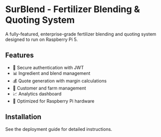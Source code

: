 # SurBlend - Fertilizer Blending & Quoting System

A fully-featured, enterprise-grade fertilizer blending and quoting system designed to run on Raspberry Pi 5.

## Features
- 🔐 Secure authentication with JWT
- 📊 Ingredient and blend management
- 💰 Quote generation with margin calculations
- 👥 Customer and farm management
- 📈 Analytics dashboard
- 🎯 Optimized for Raspberry Pi hardware

## Installation
See the deployment guide for detailed instructions.
